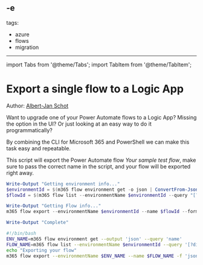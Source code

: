 -e <!-- DISCLAIMER: All secrets, passwords, and sensitive values in this document are examples only and not real credentials. -->
---
tags:  
  - azure
  - flows
  - migration
---

import Tabs from '@theme/Tabs';
import TabItem from '@theme/TabItem';

# Export a single flow to a Logic App

Author: [Albert-Jan Schot](https://www.cloudappie.nl/cli-m365-exportflow/)

Want to upgrade one of your Power Automate flows to a Logic App? Missing the option in the UI? Or just looking at an easy way to do it programmatically?

By combining the CLI for Microsoft 365 and PowerShell we can make this task easy and repeatable.

This script will export the Power Automate flow *Your sample test flow*, make sure to pass the correct name in the script, and your flow will be exported right away.

<Tabs>
  <TabItem value="PowerShell">

  ```powershell
  Write-Output "Getting environment info..."
  $environmentId = $(m365 flow environment get -o json | ConvertFrom-Json).name
  $flowId = $(m365 flow list --environmentName $environmentId --query "[?displayName == 'Your sample test flow']" -o json | ConvertFrom-Json)[0].name

  Write-Output "Getting Flow info..."
  m365 flow export --environmentName $environmentId --name $flowId --format 'json'

  Write-Output "Complete"
  ```

  </TabItem>
  <TabItem value="Bash">

  ```bash
  #!/bin/bash
  ENV_NAME=m365 flow environment get --output 'json' --query 'name'
  FLOW_NAME=m365 flow list --environmentName $environmentId --query '[?displayName == `Your sample test flow`] .name'
  echo "Exporting your flow"
  m365 flow export --environmentName $ENV_NAME --name $FLOW_NAME -f 'json'
  ```

  </TabItem>
</Tabs>
